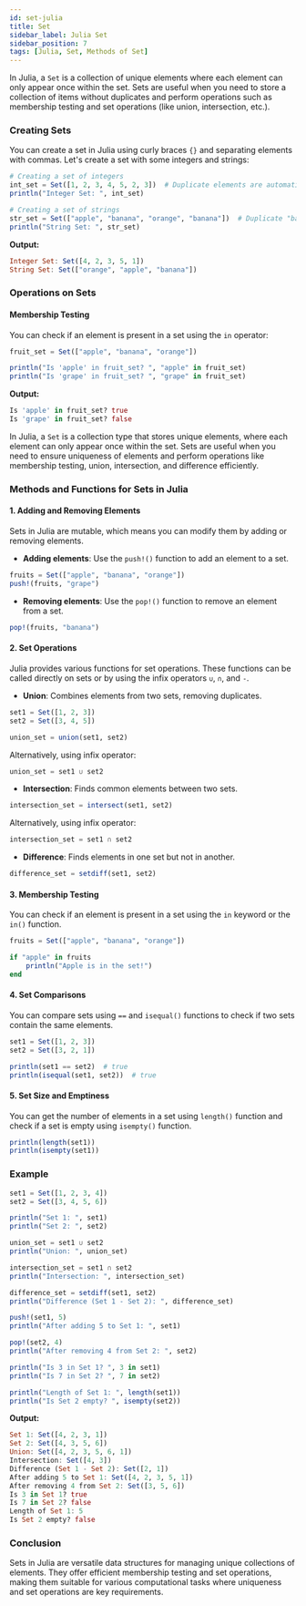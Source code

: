 ```yaml
---
id: set-julia
title: Set
sidebar_label: Julia Set
sidebar_position: 7
tags: [Julia, Set, Methods of Set]
---
```


In Julia, a `Set` is a collection of unique elements where each element can only appear once within the set. Sets are useful when you need to store a collection of items without duplicates and perform operations such as membership testing and set operations (like union, intersection, etc.).

### Creating Sets

You can create a set in Julia using curly braces `{}` and separating elements with commas. Let's create a set with some integers and strings:

```julia
# Creating a set of integers
int_set = Set([1, 2, 3, 4, 5, 2, 3])  # Duplicate elements are automatically removed
println("Integer Set: ", int_set)

# Creating a set of strings
str_set = Set(["apple", "banana", "orange", "banana"])  # Duplicate "banana" is removed
println("String Set: ", str_set)
```

**Output:**
```julia
Integer Set: Set([4, 2, 3, 5, 1])
String Set: Set(["orange", "apple", "banana"])
```

### Operations on Sets

#### Membership Testing
You can check if an element is present in a set using the `in` operator:

```julia
fruit_set = Set(["apple", "banana", "orange"])

println("Is 'apple' in fruit_set? ", "apple" in fruit_set)
println("Is 'grape' in fruit_set? ", "grape" in fruit_set)
```

**Output:**
```julia
Is 'apple' in fruit_set? true
Is 'grape' in fruit_set? false
```


In Julia, a `Set` is a collection type that stores unique elements, where each element can only appear once within the set. Sets are useful when you need to ensure uniqueness of elements and perform operations like membership testing, union, intersection, and difference efficiently.

### Methods and Functions for Sets in Julia

#### 1. **Adding and Removing Elements**

Sets in Julia are mutable, which means you can modify them by adding or removing elements.

- **Adding elements**: Use the `push!()` function to add an element to a set.

```julia
fruits = Set(["apple", "banana", "orange"])
push!(fruits, "grape")
```

- **Removing elements**: Use the `pop!()` function to remove an element from a set.

```julia
pop!(fruits, "banana")
```

#### 2. **Set Operations**

Julia provides various functions for set operations. These functions can be called directly on sets or by using the infix operators `∪`, `∩`, and `-`.

- **Union**: Combines elements from two sets, removing duplicates.

```julia
set1 = Set([1, 2, 3])
set2 = Set([3, 4, 5])

union_set = union(set1, set2)
```

Alternatively, using infix operator:

```julia
union_set = set1 ∪ set2
```

- **Intersection**: Finds common elements between two sets.

```julia
intersection_set = intersect(set1, set2)
```

Alternatively, using infix operator:

```julia
intersection_set = set1 ∩ set2
```

- **Difference**: Finds elements in one set but not in another.

```julia
difference_set = setdiff(set1, set2)
```

#### 3. **Membership Testing**

You can check if an element is present in a set using the `in` keyword or the `in()` function.

```julia
fruits = Set(["apple", "banana", "orange"])

if "apple" in fruits
    println("Apple is in the set!")
end
```

#### 4. **Set Comparisons**

You can compare sets using `==` and `isequal()` functions to check if two sets contain the same elements.

```julia
set1 = Set([1, 2, 3])
set2 = Set([3, 2, 1])

println(set1 == set2)  # true
println(isequal(set1, set2))  # true
```

#### 5. **Set Size and Emptiness**

You can get the number of elements in a set using `length()` function and check if a set is empty using `isempty()` function.

```julia
println(length(set1))
println(isempty(set1))
```

### Example

```julia
set1 = Set([1, 2, 3, 4])
set2 = Set([3, 4, 5, 6])

println("Set 1: ", set1)
println("Set 2: ", set2)

union_set = set1 ∪ set2
println("Union: ", union_set)

intersection_set = set1 ∩ set2
println("Intersection: ", intersection_set)

difference_set = setdiff(set1, set2)
println("Difference (Set 1 - Set 2): ", difference_set)

push!(set1, 5)
println("After adding 5 to Set 1: ", set1)

pop!(set2, 4)
println("After removing 4 from Set 2: ", set2)

println("Is 3 in Set 1? ", 3 in set1)
println("Is 7 in Set 2? ", 7 in set2)

println("Length of Set 1: ", length(set1))
println("Is Set 2 empty? ", isempty(set2))
```

**Output:**
```julia
Set 1: Set([4, 2, 3, 1])
Set 2: Set([4, 3, 5, 6])
Union: Set([4, 2, 3, 5, 6, 1])
Intersection: Set([4, 3])
Difference (Set 1 - Set 2): Set([2, 1])
After adding 5 to Set 1: Set([4, 2, 3, 5, 1])
After removing 4 from Set 2: Set([3, 5, 6])
Is 3 in Set 1? true
Is 7 in Set 2? false
Length of Set 1: 5
Is Set 2 empty? false
```


### Conclusion

Sets in Julia are versatile data structures for managing unique collections of elements. They offer efficient membership testing and set operations, making them suitable for various computational tasks where uniqueness and set operations are key requirements.